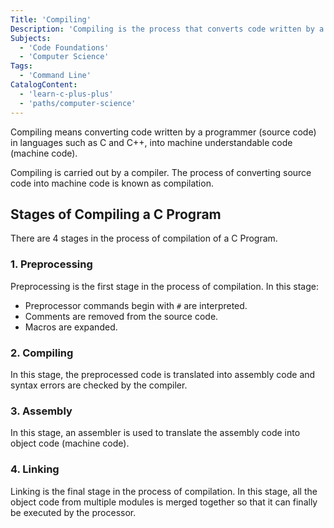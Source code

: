 ```yaml
---
Title: 'Compiling'
Description: 'Compiling is the process that converts code written by a programmer (source code) into a language that the computer understands (machine code).'
Subjects:
  - 'Code Foundations'
  - 'Computer Science'
Tags:
  - 'Command Line'
CatalogContent:
  - 'learn-c-plus-plus'
  - 'paths/computer-science'
---
```


Compiling means converting code written by a programmer (source code) in languages such as C and C++, into machine understandable code (machine code). 

Compiling is carried out by a compiler. The process of converting source code into machine code is known as compilation.

## Stages of Compiling a C Program

There are 4 stages in the process of compilation of a C Program.

### 1. Preprocessing

Preprocessing is the first stage in the process of compilation. In this stage:

- Preprocessor commands begin with `#` are interpreted.
- Comments are removed from the source code.
- Macros are expanded.

### 2. Compiling

In this stage, the preprocessed code is translated into assembly code and syntax errors are checked by the compiler.

### 3. Assembly

In this stage, an assembler is used to translate the assembly code into object code (machine code).

### 4. Linking

Linking is the final stage in the process of compilation. In this stage, all the object code from multiple modules is merged together so that it can finally be executed by the processor.
